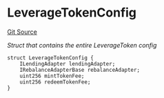 # LeverageTokenConfig
[Git Source](https://github.com/seamless-protocol/ilm-v2/blob/6c745a1fb2c5cc77df7fd3106f57db1adc947b75/src/types/DataTypes.sol)

*Struct that contains the entire LeverageToken config*


```solidity
struct LeverageTokenConfig {
    ILendingAdapter lendingAdapter;
    IRebalanceAdapterBase rebalanceAdapter;
    uint256 mintTokenFee;
    uint256 redeemTokenFee;
}
```

